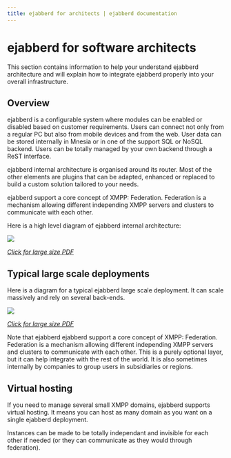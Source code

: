 ```yaml
---
title: ejabberd for architects | ejabberd documentation
---
```


# ejabberd for software architects

This section contains information to help your understand ejabberd
architecture and will explain how to integrate ejabberd properly into
your overall infrastructure.

## Overview

ejabberd is a configurable system where modules can be enabled or
disabled based on customer requirements. Users can connect not only
from a regular PC but also from mobile devices and from the web. User
data can be stored internally in Mnesia or in one of the support SQL
or NoSQL backend. Users can be totally managed by your own backend
through a ReST interface.

ejabberd internal architecture is organised around its router. Most of
the other elements are plugins that can be adapted, enhanced or
replaced to build a custom solution tailored to your needs.

ejabberd support a core concept of XMPP: Federation. Federation is a
mechanism allowing different independing XMPP servers and clusters to
communicate with each other.

Here is a high level diagram of ejabberd internal architecture:

[![][image-1]](/images/architect/ejabberd_internals.pdf)

[*Click for large size PDF*](/images/architect/ejabberd_internals.pdf)

## Typical large scale deployments

Here is a diagram for a typical ejabberd large scale deployment. It
can scale massively and rely on several back-ends.

[![][image-2]](/images/architect/ejabberd_large_scale.pdf)

[*Click for large size PDF*](/images/architect/ejabberd_large_scale.pdf)

Note that ejabberd ejabberd support a core concept of XMPP:
Federation. Federation is a mechanism allowing different independing
XMPP servers and clusters to communicate with each other. This is a
purely optional layer, but it can help integrate with the rest of the
world. It is also sometimes internally by companies to group users in
subsidiaries or regions.

## Virtual hosting

If you need to manage several small XMPP domains, ejabberd supports
virtual hosting. It means you can host as many domain as you want on a
single ejabberd deployment.

Instances can be made to be totally independant and invisible for each
other if needed (or they can communicate as they would through
federation).

[image-1]:	/images/architect/ejabberd_internals.png
[image-2]:	/images/architect/ejabberd_large_scale.png
